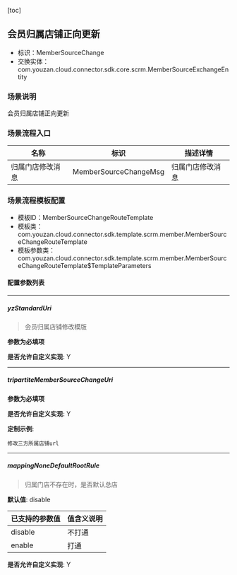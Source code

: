 [toc]

## 会员归属店铺正向更新
- 标识：MemberSourceChange
- 交换实体：com.youzan.cloud.connector.sdk.core.scrm.MemberSourceExchangeEntity
### 场景说明
会员归属店铺正向更新
### 场景流程入口

名称 | 标识 | 描述详情
---|---|---
归属门店修改消息 | MemberSourceChangeMsg | 归属门店修改消息

### 场景流程模板配置
- 模板ID：MemberSourceChangeRouteTemplate
- 模板类：com.youzan.cloud.connector.sdk.template.scrm.member.MemberSourceChangeRouteTemplate
- 模板参数类：com.youzan.cloud.connector.sdk.template.scrm.member.MemberSourceChangeRouteTemplate$TemplateParameters

#### 配置参数列表

---
##### yzStandardUri
> 会员归属店铺修改模版

**参数为必填项**


**是否允许自定义实现**: Y

---
##### tripartiteMemberSourceChangeUri
> 

**参数为必填项**


**是否允许自定义实现**: Y


**定制示例**:
```
修改三方所属店铺url
```
---
##### mappingNoneDefaultRootRule
> 归属门店不存在时，是否默认总店

**默认值**: disable

已支持的参数值 | 值含义说明
---|---
disable | 不打通
enable | 打通

**是否允许自定义实现**: Y


